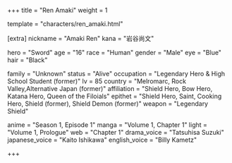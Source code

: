 +++
title = "Ren Amaki"
weight = 1

template = "characters/ren_amaki.html"

[extra]
nickname = "Amaki Ren"
kana = "岩谷尚文"

hero = "Sword"
age = "16"
race = "Human"
gender = "Male"
eye = "Blue"
hair = "Black"

family = "Unknown"
status = "Alive"
occupation = "Legendary Hero & High School Student (former)"
lv = 85
country = "Melromarc, Rock Valley,Alternative Japan (former)"
affiliation = "Shield Hero, Bow Hero, Katana Hero, Queen of the Filoials"
epithet = "Shield Hero, Saint, Cooking Hero, Shield (former), Shield Demon (former)"
weapon = "Legendary Shield"

anime = "Season 1, Episode 1"
manga = "Volume 1, Chapter 1"
light = "Volume 1, Prologue"
web = "Chapter 1"
drama_voice = "Tatsuhisa Suzuki"
japanese_voice = "Kaito Ishikawa"
english_voice = "Billy Kametz"

+++